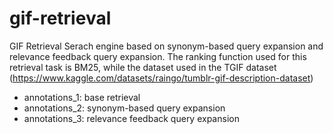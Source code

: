 # gif-retrieval
GIF Retrieval Serach engine based on synonym-based query expansion and relevance feedback query expansion. 
The ranking function used for this retrieval task is BM25, while the dataset used in the TGIF dataset (https://www.kaggle.com/datasets/raingo/tumblr-gif-description-dataset)

- annotations_1: base retrieval
- annotations_2: synonym-based query expansion
- annotations_3: relevance feedback query expansion
